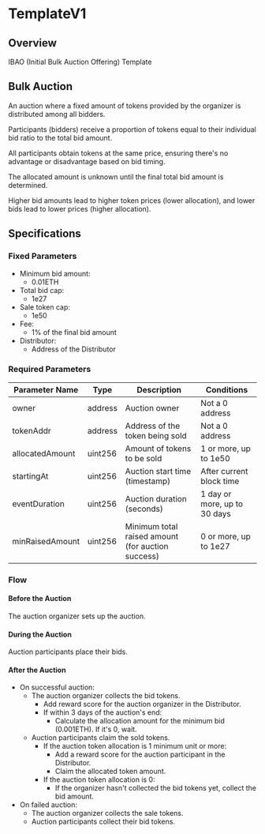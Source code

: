 # TemplateV1

## Overview

IBAO (Initial Bulk Auction Offering) Template

## Bulk Auction

An auction where a fixed amount of tokens provided by the organizer is distributed among all bidders.

Participants (bidders) receive a proportion of tokens equal to their individual bid ratio to the total bid amount.

All participants obtain tokens at the same price, ensuring there's no advantage or disadvantage based on bid timing.

The allocated amount is unknown until the final total bid amount is determined.

Higher bid amounts lead to higher token prices (lower allocation), and lower bids lead to lower prices (higher allocation).

## Specifications

### Fixed Parameters

- Minimum bid amount:
  - 0.01ETH
- Total bid cap:
  - 1e27
- Sale token cap:
  - 1e50
- Fee:
  - 1% of the final bid amount
- Distributor:
  - Address of the Distributor

### Required Parameters

| Parameter Name  | Type    | Description                         | Conditions                  |
| --------------- | ------- | ----------------------------------- | --------------------------- |
| owner           | address | Auction owner                       | Not a 0 address             |
| tokenAddr       | address | Address of the token being sold     | Not a 0 address             |
| allocatedAmount | uint256 | Amount of tokens to be sold         | 1 or more, up to 1e50       |
| startingAt      | uint256 | Auction start time (timestamp)      | After current block time    |
| eventDuration   | uint256 | Auction duration (seconds)          | 1 day or more, up to 30 days|
| minRaisedAmount | uint256 | Minimum total raised amount (for auction success) | 0 or more, up to 1e27    |

### Flow

#### Before the Auction

The auction organizer sets up the auction.

#### During the Auction

Auction participants place their bids.

#### After the Auction

- On successful auction:
  - The auction organizer collects the bid tokens.
    - Add reward score for the auction organizer in the Distributor.
    - If within 3 days of the auction's end:
      - Calculate the allocation amount for the minimum bid (0.001ETH). If it's 0, wait.
  - Auction participants claim the sold tokens.
    - If the auction token allocation is 1 minimum unit or more:
      - Add a reward score for the auction participant in the Distributor.
      - Claim the allocated token amount.
    - If the auction token allocation is 0:
      - If the organizer hasn't collected the bid tokens yet, collect the bid amount.
- On failed auction:
  - The auction organizer collects the sale tokens.
  - Auction participants collect their bid tokens.
